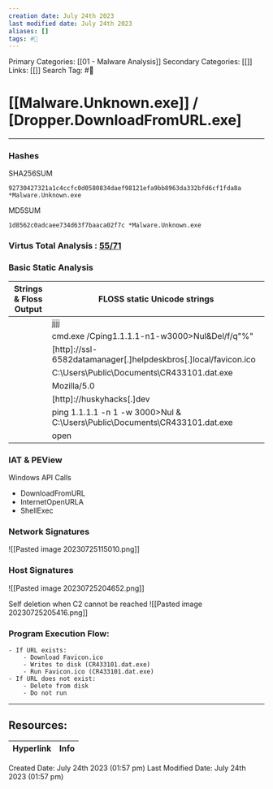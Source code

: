 ```yaml
---
creation date: July 24th 2023
last modified date: July 24th 2023
aliases: []
tags: #📖
---
```


Primary Categories: [[01 - Malware Analysis]] 
Secondary Categories: [[]] 
Links: [[]] 
Search Tag: #📖  

# [[Malware.Unknown.exe]]  / [Dropper.DownloadFromURL.exe]

---
### Hashes 

SHA256SUM
```
92730427321a1c4ccfc0d0580834daef98121efa9bb8963da332bfd6cf1fda8a *Malware.Unknown.exe
```
MD5SUM
```
1d8562c0adcaee734d63f7baaca02f7c *Malware.Unknown.exe
```

### Virtus Total Analysis : [55/71](https://www.virustotal.com/gui/file/92730427321a1c4ccfc0d0580834daef98121efa9bb8963da332bfd6cf1fda8a)


### Basic Static Analysis

| Strings & Floss Output | FLOSS static Unicode strings                                               |
| ---------------------- | -------------------------------------------------------------------------- |
|                        | jjjj                                                                       |
|                        | cmd.exe /Cping1.1.1.1-n1-w3000>Nul&Del/f/q"%"                              |
|                        | [http]://ssl-6582datamanager[.]helpdeskbros[.]local/favicon.ico            |
|                        | C:\Users\Public\Documents\CR433101.dat.exe                                 |
|                        | Mozilla/5.0                                                                |
|                        | [http]://huskyhacks[.]dev                                                  |
|                        | ping 1.1.1.1 -n 1 -w 3000>Nul & C:\Users\Public\Documents\CR433101.dat.exe |
|                        | open |

### IAT & PEView

Windows API Calls
- DownloadFromURL
- InternetOpenURLA
- ShellExec

### Network Signatures

![[Pasted image 20230725115010.png]]

### Host Signatures

![[Pasted image 20230725204652.png]]

Self deletion when C2 cannot be reached
![[Pasted image 20230725205416.png]]

### Program Execution Flow:
	- If URL exists:
		- Download Favicon.ico
		- Writes to disk (CR433101.dat.exe)
		- Run Favicon.ico (CR433101.dat.exe)
	- If URL does not exist:
		- Delete from disk
		- Do not run


___

## Resources:

| Hyperlink | Info |
| --------- | ---- |


Created Date: July 24th 2023 (01:57 pm) 
Last Modified Date: July 24th 2023 (01:57 pm)
